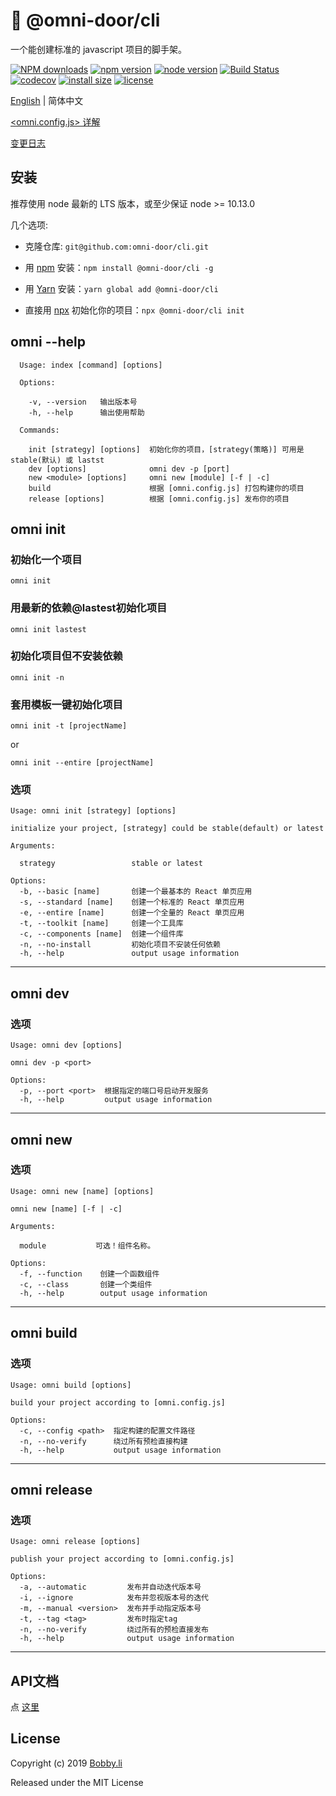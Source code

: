 # 🐸 @omni-door/cli
一个能创建标准的 javascript 项目的脚手架。

[![NPM downloads](http://img.shields.io/npm/dm/%40omni-door%2Fcli.svg?style=flat-square)](https://www.npmjs.com/package/@omni-door/cli)
[![npm version](https://badge.fury.io/js/%40omni-door%2Fcli.svg)](https://badge.fury.io/js/%40omni-door%2Fcli)
[![node version](https://img.shields.io/badge/node.js-%3E=_10.13.0-green.svg?style=flat-square)](http://nodejs.org/download/)
[![Build Status](https://travis-ci.com/omni-door/cli.svg?branch=master)](https://travis-ci.com/omni-door/cli)
[![codecov](https://codecov.io/gh/omni-door/cli/branch/master/graph/badge.svg)](https://codecov.io/gh/omni-door/cli)
[![install size](https://packagephobia.now.sh/badge?p=%40omni-door%2Fcli)](https://packagephobia.now.sh/result?p=%40omni-door%2Fcli)
[![license](http://img.shields.io/npm/l/%40omni-door%2Fcli.svg)](https://github.com/omni-door/cli/blob/master/LICENSE)

[English](../README.md) | 简体中文

[<omni.config.js> 详解](./OMNI.zh-CN.md)

[变更日志](./CHANGELOG.zh-CN.md)

## 安装
推荐使用 node 最新的 LTS 版本，或至少保证 node >= 10.13.0

几个选项:

* 克隆仓库: `git@github.com:omni-door/cli.git`

* 用 [npm](https://www.npmjs.com/package/@omni-door/cli) 安装：`npm install @omni-door/cli -g`

* 用 [Yarn](https://yarnpkg.com/en/package/@omni-door/cli) 安装：`yarn global add @omni-door/cli`

* 直接用 [npx](https://www.npmjs.com/package/@omni-door/cli) 初始化你的项目：`npx @omni-door/cli init`

## omni --help
```shell
  Usage: index [command] [options]

  Options:

    -v, --version   输出版本号
    -h, --help      输出使用帮助

  Commands:

    init [strategy] [options]  初始化你的项目，[strategy(策略)] 可用是stable(默认) 或 lastst
    dev [options]              omni dev -p [port]
    new <module> [options]     omni new [module] [-f | -c]
    build                      根据 [omni.config.js] 打包构建你的项目
    release [options]          根据 [omni.config.js] 发布你的项目

```

## omni init

### 初始化一个项目
```shell
omni init
```

### 用最新的依赖@lastest初始化项目
```shell
omni init lastest
```

### 初始化项目但不安装依赖
```shell
omni init -n
```

### 套用模板一键初始化项目
```shell
omni init -t [projectName]
```
or
```shell
omni init --entire [projectName]
```

### 选项
```shell
Usage: omni init [strategy] [options]

initialize your project, [strategy] could be stable(default) or latest

Arguments:

  strategy                 stable or latest

Options:
  -b, --basic [name]       创建一个最基本的 React 单页应用
  -s, --standard [name]    创建一个标准的 React 单页应用
  -e, --entire [name]      创建一个全量的 React 单页应用
  -t, --toolkit [name]     创建一个工具库
  -c, --components [name]  创建一个组件库
  -n, --no-install         初始化项目不安装任何依赖
  -h, --help               output usage information
```

---

## omni dev

### 选项
```shell
Usage: omni dev [options]

omni dev -p <port>

Options:
  -p, --port <port>  根据指定的端口号启动开发服务
  -h, --help         output usage information
```

---

## omni new

### 选项
```shell
Usage: omni new [name] [options]

omni new [name] [-f | -c]

Arguments:

  module           可选！组件名称。

Options:
  -f, --function    创建一个函数组件
  -c, --class       创建一个类组件
  -h, --help        output usage information
```

---

## omni build

### 选项
```shell
Usage: omni build [options]

build your project according to [omni.config.js]

Options:
  -c, --config <path>  指定构建的配置文件路径
  -n, --no-verify      绕过所有预检直接构建
  -h, --help           output usage information
```

---

## omni release

### 选项
```shell
Usage: omni release [options]

publish your project according to [omni.config.js]

Options:
  -a, --automatic         发布并自动迭代版本号
  -i, --ignore            发布并忽视版本号的迭代
  -m, --manual <version>  发布并手动指定版本号
  -t, --tag <tag>         发布时指定tag
  -n, --no-verify         绕过所有的预检直接发布
  -h, --help              output usage information
```

---

## API文档
点 [这里](./DEV.zh-CN.md)

## License

Copyright (c) 2019 [Bobby.li](https://github.com/BobbyLH)

Released under the MIT License